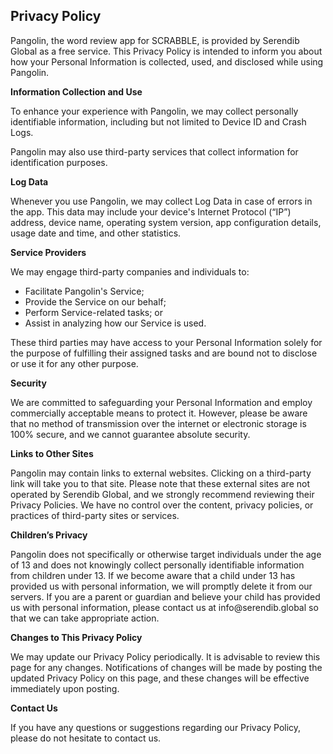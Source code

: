 <html>
<body>
<h2>Privacy Policy</h2>
<p> Pangolin, the word review app for SCRABBLE, is provided by Serendib Global as a free service. This Privacy Policy is intended to inform you about how your Personal Information is collected, used, and disclosed while using Pangolin.</p>

<p><strong>Information Collection and Use</strong></p>
<p>To enhance your experience with Pangolin, we may collect personally identifiable information, including but not limited to Device ID and Crash Logs.</p>
<p>Pangolin may also use third-party services that collect information for identification purposes.</p>

<p><strong>Log Data</strong></p>
<p>Whenever you use Pangolin, we may collect Log Data in case of errors in the app. This data may include your device's Internet Protocol (“IP”) address, device name, operating system version, app configuration details, usage date and time, and other statistics.</p>

<p><strong>Service Providers</strong></p> 
<p>We may engage third-party companies and individuals to:</p>
<ul>
    <li>Facilitate Pangolin's Service;</li>
    <li>Provide the Service on our behalf;</li>
    <li>Perform Service-related tasks; or</li>
    <li>Assist in analyzing how our Service is used.</li>
</ul>
<p>These third parties may have access to your Personal Information solely for the purpose of fulfilling their assigned tasks and are bound not to disclose or use it for any other purpose.</p>

<p><strong>Security</strong></p>
<p>We are committed to safeguarding your Personal Information and employ commercially acceptable means to protect it. However, please be aware that no method of transmission over the internet or electronic storage is 100% secure, and we cannot guarantee absolute security.</p>

<p><strong>Links to Other Sites</strong></p>
<p>Pangolin may contain links to external websites. Clicking on a third-party link will take you to that site. Please note that these external sites are not operated by Serendib Global, and we strongly recommend reviewing their Privacy Policies. We have no control over the content, privacy policies, or practices of third-party sites or services.</p>

<p><strong>Children’s Privacy</strong></p>
<p>Pangolin does not specifically or otherwise target individuals under the age of 13 and does not knowingly collect personally identifiable information from children under 13. If we become aware that a child under 13 has provided us with personal information, we will promptly delete it from our servers. If you are a parent or guardian and believe your child has provided us with personal information, please contact us at info@serendib.global so that we can take appropriate action.</p>

<p><strong>Changes to This Privacy Policy</strong></p>
<p>We may update our Privacy Policy periodically. It is advisable to review this page for any changes. Notifications of changes will be made by posting the updated Privacy Policy on this page, and these changes will be effective immediately upon posting.</p>

<p><strong>Contact Us</strong></p>
<p>If you have any questions or suggestions regarding our Privacy Policy, please do not hesitate to contact us.</p>
</body>
</html>
